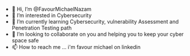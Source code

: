 - 👋 Hi, I’m @FavourMichaelNazam
- 👀 I’m interested in Cybersecurity
- 🌱 I’m currently learning Cybersecurity, vulnerability Assessment and Penetration Testing path
- 💞️ I’m looking to collaborate on you and helping you to keep your cyber space safe 
- 📫 How to reach me ... i'm favour michael on linkedin 

